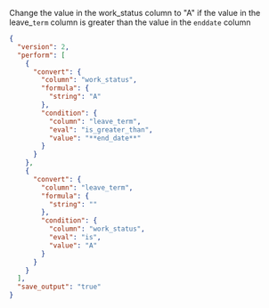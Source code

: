 Change the value in the work_status column to "A" if the value in the leave_`term` column is greater than the value in the `enddate` column

```json
{
  "version": 2,
  "perform": [
    {
      "convert": {
        "column": "work_status",
        "formula": {
          "string": "A"
        },
        "condition": {
          "column": "leave_term",
          "eval": "is_greater_than",
          "value": "**end_date**"
        }
      }
    },
    {
      "convert": {
        "column": "leave_term",
        "formula": {
          "string": ""
        },
        "condition": {
          "column": "work_status",
          "eval": "is",
          "value": "A"
        }
      }
    }
  ],
  "save_output": "true"
}
```



